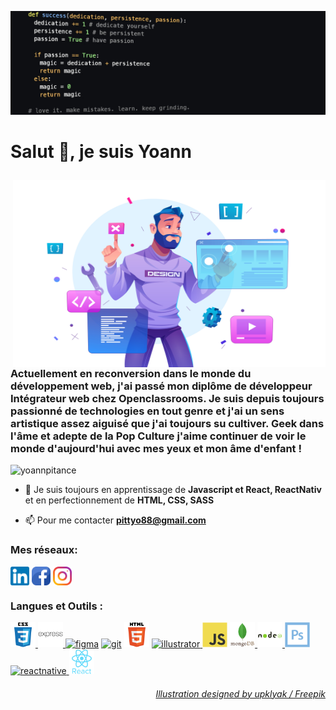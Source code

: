 ![Baner](https://github.com/YoannPitance/YoannPitance/blob/main/img/codebanner.jpg)

<h1>Salut 👋, je suis Yoann 
<p> <img src="https://github.com/YoannPitance/YoannPitance/blob/main/img/img1.jpg" align="right" height="300" width="500"/></p></h1>
   
<h3>Actuellement en reconversion dans le monde du développement web, j'ai passé mon diplôme de développeur Intégrateur web chez Openclassrooms. Je suis depuis toujours passionné de technologies en tout genre et j'ai un sens artistique assez aiguisé que j'ai toujours su cultiver. Geek dans l'âme et adepte de la Pop Culture j'aime continuer de voir le monde d'aujourd'hui avec mes yeux et mon âme d'enfant !</h3>

<p align="left"> <img src= "https://komarev.com/ghpvc/?username=yoannpitance&label=Profile%20views&color=0e75b6&style=flat" alt="yoannpitance" /> </p>



- 🌱 Je suis toujours en apprentissage de **Javascript et React, ReactNativ** et en  perfectionnement de **HTML, CSS, SASS**

- 📫 Pour me contacter **pittyo88@gmail.com**

<h3 align="left">Mes réseaux:</h3>
<p align="left">
<a href="https://linkedin.com/in/yoann-pitance-8a974324b" target="blank"><img align="center" src= "https://github.com/YoannPitance/YoannPitance/blob/main/img/linkedin.png" height= "30" width="30" /></a>
<a href="https://fb.com/pittyart88" target="blank"><img align="center" src="https://github.com/YoannPitance/YoannPitance/blob/main/img/facebook.png" height="30" width="30" /></a>
<a href="https://instagram.com/_pittyart_" target="blank"><img align="center" src="https://github.com/YoannPitance/YoannPitance/blob/main/img/instagram.png" alt="_pittyart_" height="30" width="30" /></a> </p>


<h3 align="left">Langues et Outils :</h3>
<p align="left"> 
   <a href="https://www.w3schools.com/css/" target="_blank" rel="noreferrer"> <img src="https://raw.githubusercontent.com/devicons/devicon/master/icons/css3/css3-original-wordmark.svg" alt="css3" width="40" height="40"/> </a> 
   <a href="https:// expressjs.com" target="_blank" rel="noreferrer"> <img src="https://raw.githubusercontent.com/devicons/devicon/master/icons/express/express-original-wordmark.svg" alt= "express" width="40" height="40"/> </a> 
   <a href="https://www.figma.com/" target="_blank" rel="noreferrer"> <img src="https://www.vectorlogo.zone/logos/figma/figma-icon.svg" alt="figma" width="40" height="40"/></a> 
   <a href=" https://git-scm.com/" target="_blank" rel="noreferrer"> <img src="https://www.vectorlogo.zone/logos/git-scm/git-scm-icon.svg" alt="git" width="40" height="40"/></a> 
   <a href="https://www.w3.org/html/" target="_blank" rel="noreferrer" > <img src="https://raw.githubusercontent.com/devicons/devicon/master/icons/html5/html5-original-wordmark.svg" alt="html5" width="40" height="40"/></a> 
   <a href="https://www.adobe.com/in/products/illustrator.html" target="_blank" rel="noreferrer"> <img src="https://www.vectorlogo.zone/logos/adobe_illustrator/adobe_illustrator-icon.svg" alt="illustrator" width="40" height="40"/> </a> 
   <a href="https://developer.mozilla.org/en-US/docs/Web/JavaScript" target="_blank" rel=" noreferrer"> <img src="https://raw.githubusercontent.com/devicons/devicon/master/icons/javascript/javascript-original.svg" alt="javascript" width="40" height="40"/></a> 
   <a href="https://www.mongodb.com/" target="_blank" rel="noreferrer"> <img src="https://raw.githubusercontent.com/devicons/devicon/master/icons/mongodb/mongodb-original-wordmark.svg" alt="mongodb" width="40" height="40"/> </a> 
   <a href="https : //nodejs.org" target="_blank" rel="noreferrer"> <img src="https://raw.githubusercontent.com/devicons/devicon/master/icons/nodejs/nodejs-original-wordmark.svg" alt="nodejs" width="40" height="40"/> </a> 
   <a href="https://www.photoshop.com/en" target="_blank" rel="noreferrer">
<img src="https://raw.githubusercontent.com/devicons/devicon/master/icons/photoshop/photoshop-line.svg" alt="photoshop" width="40" height="40"/></a> 
   <a href="https://reactnative.dev/" target="_blank" rel="noreferrer"> <img src="https://reactnative.dev/img/header_logo.svg" alt="reactnative" width="40" height="40"/> </a> 
   <img src="https://raw.githubusercontent.com/devicons/devicon/master/icons/react/react-original-wordmark.svg" alt="réagir" width="40" height="40"/> </a>  </p>
   
   <h6 align="right"><p><a href="http://www.freepik.com">Illustration designed by upklyak / Freepik</a></p></h6>
